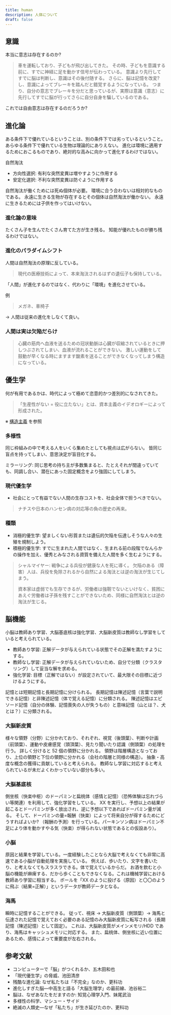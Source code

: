 ```yaml
---
title: human
description: 人体について
draft: false
---
```


## 意識

本当に意志は存在するのか?

> 車を運転しており、子どもが飛び出してきた。
> その時、子どもを意識する前に、すでに神経に足を動かす信号が伝わっている。
> 意識より先行してすでに脳は判断し、意識はその後付随する。
> さらに、脳は記憶を改変?し、意識によってブレーキを踏んだと錯覚するようになっている。
> つまり、自分の意志でブレーキを分だと思っているが、実際は意識（意志）に先行してすでに脳が行ってさらに自分自身を騙しているのである。

これでは自由意志は存在するのだろうか?

## 進化論

ある条件下で優れているということは、別の条件下では劣っているということ。
あらゆる条件下で優れている生物は理論的にありえない。
進化は環境に適用するためにおこるものであり、絶対的な高みに向かって進化するわけではない。

自然淘汰

- 方向性選択: 有利な突然変異は増やすように作用する
- 安定化選択: 不利な突然変異は防ぐように作用する

自然淘汰が働くためには死ぬ個体が必要。
環境に合う合わないは相対的なものである。
永遠に生きる生物が存在するとその個体は自然淘汰が働かない。
永遠に生きるためには子供を作ってはいけない。

### 進化論の意味

たくさん子を生んでたくさん育てた方が生き残る。
知能が優れたものが勝ち残るわけではない。

### 進化のパラダイムシフト

人間は自然淘汰の原理に反している。

> 現代の医療技術によって、本来淘汰されるはずの遺伝子も保持している。

「人間」が進化するのではなく、代わりに「環境」を進化させている。

例

> メガネ、車椅子

→ 人間は従来の進化をしなくて良い。

### 人間は実は欠陥だらけ

> 心臓の筋肉へ血液を送るための冠状動脈は心臓が収縮されているときに押しつぶされてしまい、血液が流れることができない。
> 激しい運動をして鼓動が早くなる時にますます酸素を送ることができなくなってしまう構造になっている。

## 優生学

何が有用であるかは、時代によって極めて恣意的かつ差別的になされてきた。

> 「生産性がない = 役に立たない」とは、資本主義のイデオロギーによって形成された。

※ [構造主義](/posts/justice#構造主義) を参照

### 多様性

同じ枠組みの中で考える人をいくら集めたとしても視点は広がらない。
皆同じ盲点を持ってしまい、意思決定が盲目化する。

ミラーリング: 同じ思考の持ち主が多数集まると、たとえそれが間違っていても、同調し合い、潜在にあった固定概念をより強固にしてしまう。

### 現代優生学

- 社会にとって有益でない人間の生存コストを、社会全体で担うべきでない。

> ナチスや日本のハンセン病の対応等の負の歴史の再来。

### 種類

- 消極的優生学: 望ましくない形質または遺伝的欠陥を伝達しそうな人々の生殖を規制しよう。
- 積極的優生学: すでに生まれた人間ではなく、生まれる前の段階でなんらかの操作を加え、優秀とみなされる資質を備えた人間を多く生むようにする。

> シャルマイヤー: 戦争による兵役が健康な人を死に導く。
> 欠陥のある（障害）人は、兵役を免除されるから自然による淘汰とは逆の淘汰が生じてしまう。
>
> 資本家は虚弱でも生存できるが、労働者は強靭でないといけなく、貧困にあえぐ労働者は子孫を残すことができないため、同様に自然淘汰とは逆の淘汰が生じる。

## 脳機能

小脳は教師あり学習、大脳基底核は強化学習、大脳新皮質は教師なし学習をしていると考えられている。

- 教師あり学習: 正解データが与えられている状態でその正解を満たすようにする。
- 教師なし学習: 正解データが与えられていないため、自分で分類（クラスタリング）して妥当な解を求める。
- 強化学習: 目標（正解ではない）が設定されていて、最大限その目標に近づけるようにする。

記憶とは短期記憶と長期記憶に分けられる。
長期記憶は陳述記憶（言葉で説明できる記憶）と非陳述記憶（体で覚える記憶）に分類される。
陳述記憶はエピソード記憶（自分の体験、記憶喪失の人が失うもの）と意味記憶（山とは？、犬とは？）に分類される。

### 大脳新皮質

様々な領野（分野）に分かれており、それぞれ、視覚（後頭葉）、判断や計画（前頭葉）、運動や皮膚感覚（頭頂葉）、見たり聞いたり認識（側頭葉）の処理を行う。
詳しく分けると 52 個の領野に分かれる。
領野は階層構造となっており、上位の領野と下位の領野に分かれる（会社の階層と同様の構造）。
抽象・高度な概念の獲得に貢献していると考えられる。
教師なし学習に対応すると考えられているが未だよくわかっていない部分も多い。

### 大脳基底核

側坐核（快楽中枢）のドーパミンと扁桃体（感情と記憶）（恐怖体験は忘れづらい等関連）を利用して、強化学習をしている。
XX を実行し、予想以上の結果が起こるとドーパミンが多く放出され、逆に予想以下であればドーパミン量が減る。
そして、ドーパミンの量=報酬（快楽）によって将来自分が得するためにどうすればよいか?
（報酬の予測）を行っている。パーキンソン病はドーパミン不足により体を動かすやる気（快楽）が得られない状態であるとの仮設あり）。

### 小脳

原因と結果を学習している。一度経験したことなら大脳で考えなくても非常に高速である小脳が自動処理を実施している。
例えば、歩いたり、文字を書いたり、と考えなくてもスラスラできる。体で覚えているからだ。
お酒を飲むと小脳の機能が麻痺する、だから歩くこともできなくなる。これは機械学習における教師あり学習に相当する。
ボールを「XX のように投げる（原因）と〇〇のように飛ぶ（結果=正解）」というデータが教師データとなる。

### 海馬

瞬時に記憶することができる。
従って、視床 → 大脳新皮質（側頭葉）→ 海馬と伝達された記憶で覚えておく必要のある記憶のみ大脳新皮質に転写される（長期記憶（陳述記憶）として固定）。
これは、大脳新皮質がメインメモリ/HDD であり、海馬はキャッシュメモリに対応する。
また、扁桃体、側坐核に近い位置にあるため、感情によって重要度が左右される。

## 参考文献

- コンピューターで「脳」がつくれるか、五木田和也
- 「現代優生学」の脅威、池田清彦
- 残酷な進化論: なぜ私たちは「不完全」なのか、更科功
- 進化しすぎた脳―中高生と語る「大脳生理学」の最前線、池谷裕二
- 脳は、なぜあなたをだますのか: 知覚心理学入門、妹尾武治
- 多様性の科学、マシュー・サイド
- 絶滅の人類史―なぜ「私たち」が生き延びたのか、更科功
